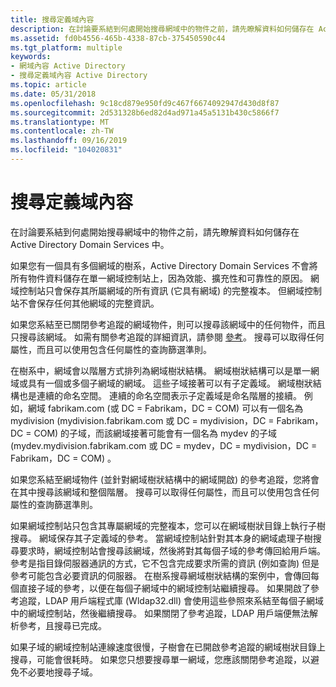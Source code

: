 ```yaml
---
title: 搜尋定義域內容
description: 在討論要系結到何處開始搜尋網域中的物件之前，請先瞭解資料如何儲存在 Active Directory Domain Services 中。
ms.assetid: fd0b4556-465b-4338-87cb-375450590c44
ms.tgt_platform: multiple
keywords:
- 網域內容 Active Directory
- 搜尋定義域內容 Active Directory
ms.topic: article
ms.date: 05/31/2018
ms.openlocfilehash: 9c18cd879e950fd9c467f6674092947d430d8f87
ms.sourcegitcommit: 2d531328b6ed82d4ad971a45a5131b430c5866f7
ms.translationtype: MT
ms.contentlocale: zh-TW
ms.lasthandoff: 09/16/2019
ms.locfileid: "104020831"
---
```

# <a name="searching-domain-contents"></a>搜尋定義域內容

在討論要系結到何處開始搜尋網域中的物件之前，請先瞭解資料如何儲存在 Active Directory Domain Services 中。

如果您有一個具有多個網域的樹系，Active Directory Domain Services 不會將所有物件資料儲存在單一網域控制站上，因為效能、擴充性和可靠性的原因。 網域控制站只會保存其所屬網域的所有資訊 (它具有網域) 的完整複本。 但網域控制站不會保存任何其他網域的完整資訊。

如果您系結至已關閉參考追蹤的網域物件，則可以搜尋該網域中的任何物件，而且只搜尋該網域。 如需有關參考追蹤的詳細資訊，請參閱 [參考](referrals.md)。 搜尋可以取得任何屬性，而且可以使用包含任何屬性的查詢篩選準則。

在樹系中，網域會以階層方式排列為網域樹狀結構。 網域樹狀結構可以是單一網域或具有一個或多個子網域的網域。 這些子域接著可以有子定義域。 網域樹狀結構也是連續的命名空間。 連續的命名空間表示子定義域是命名階層的接續。 例如，網域 fabrikam.com (或 DC = Fabrikam，DC = COM) 可以有一個名為 mydivision (mydivision.fabrikam.com 或 DC = mydivision，DC = Fabrikam，DC = COM) 的子域，而該網域接著可能會有一個名為 mydev 的子域 (mydev.mydivision.fabrikam.com 或 DC = mydev，DC = mydivision，DC = Fabrikam，DC = COM) 。

如果您系結至網域物件 (並針對網域樹狀結構中的網域開啟) 的參考追蹤，您將會在其中搜尋該網域和整個階層。 搜尋可以取得任何屬性，而且可以使用包含任何屬性的查詢篩選準則。

如果網域控制站只包含其專屬網域的完整複本，您可以在網域樹狀目錄上執行子樹搜尋。 網域保存其子定義域的參考。 當網域控制站針對其本身的網域處理子樹搜尋要求時，網域控制站會搜尋該網域，然後將對其每個子域的參考傳回給用戶端。 參考是指目錄伺服器通訊的方式，它不包含完成要求所需的資訊 (例如查詢) 但是參考可能包含必要資訊的伺服器。 在樹系搜尋網域樹狀結構的案例中，會傳回每個直接子域的參考，以便在每個子網域中的網域控制站繼續搜尋。 如果開啟了參考追蹤，LDAP 用戶端程式庫 (Wldap32.dll) 會使用這些參照來系結至每個子網域中的網域控制站，然後繼續搜尋。 如果關閉了參考追蹤，LDAP 用戶端便無法解析參考，且搜尋已完成。

如果子域的網域控制站連線速度很慢，子樹會在已開啟參考追蹤的網域樹狀目錄上搜尋，可能會很耗時。 如果您只想要搜尋單一網域，您應該關閉參考追蹤，以避免不必要地搜尋子域。

 

 




